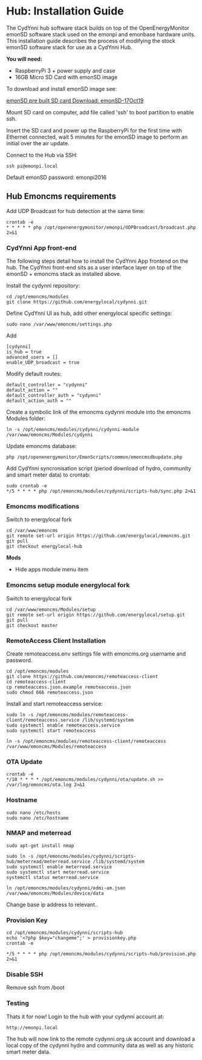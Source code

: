 # Hub: Installation Guide

The CydYnni hub software stack builds on top of the OpenEnergyMonitor emonSD software stack used on the emonpi and emonbase hardware units. This installation guide describes the process of modifying the stock emonSD software stack for use as a CydYnni Hub.

**You will need:**

- RaspberryPi 3 + power supply and case
- 16GB Micro SD Card with emonSD image

To download and install emonSD image see:

[emonSD pre built SD card Download: emonSD-17Oct19](https://github.com/openenergymonitor/emonpi/wiki/emonSD-pre-built-SD-card-Download-&-Change-Log)

Mount SD card on computer, add file called 'ssh' to boot partition to enable ssh.

Insert the SD card and power up the RaspberryPi for the first time with Ethernet connected, wait 5 minutes for the emonSD image to perform an initial over the air update.

Connect to the Hub via SSH:

    ssh pi@emonpi.local
    
Default emonSD password: emonpi2016

## Hub Emoncms requirements

Add UDP Broadcast for hub detection at the same time:

    crontab -e
    * * * * * php /opt/openenergymonitor/emonpi/UDPBroadcast/broadcast.php 2>&1

### CydYnni App front-end

The following steps detail how to install the CydYnni App frontend on the hub. The CydYnni front-end sits as a user interface layer on top of the emonSD + emoncms stack as installed above.

Install the cydynni repository:

    cd /opt/emoncms/modules
    git clone https://github.com/energylocal/cydynni.git
        
Define CydYnni UI as hub, add other energylocal specific settings:

    sudo nano /var/www/emoncms/settings.php
    
Add

    [cydynni]
    is_hub = true
    advanced_users = []
    enable_UDP_broadcast = true

Modify default routes:

    default_controller = "cydynni"
    default_action = ""
    default_controller_auth = "cydynni"
    default_action_auth = ""

Create a symbolic link of the emoncms cydynni module into the emoncms Modules folder:

    ln -s /opt/emoncms/modules/cydynni/cydynni-module /var/www/emoncms/Modules/cydynni

Update emoncms database:

    php /opt/openenergymonitor/EmonScripts/common/emoncmsdbupdate.php

Add CydYnni syncronisation script (period download of hydro, community and smart meter data) to crontab:

    sudo crontab -e
    */5 * * * * php /opt/emoncms/modules/cydynni/scripts-hub/sync.php 2>&1

### Emoncms modifications

Switch to energylocal fork

    cd /var/www/emoncms
    git remote set-url origin https://github.com/energylocal/emoncms.git
    git pull
    git checkout energylocal-hub

**Mods**

- Hide apps module menu item

### Emoncms setup module energylocal fork

Switch to energylocal fork

    cd /var/www/emoncms/Modules/setup
    git remote set-url origin https://github.com/energylocal/setup.git
    git pull
    git checkout master

### RemoteAccess Client Installation

Create remoteaccess.env settings file with emoncms.org username and password.

    cd /opt/emoncms/modules
    git clone https://github.com/emoncms/remoteaccess-client
    cd remoteaccess-client
    cp remoteaccess.json.example remoteaccess.json
    sudo chmod 666 remoteaccess.json

Install and start remoteaccess service:

    sudo ln -s /opt/emoncms/modules/remoteaccess-client/remoteaccess.service /lib/systemd/system
    sudo systemctl enable remoteaccess.service
    sudo systemctl start remoteaccess

    ln -s /opt/emoncms/modules/remoteaccess-client/remoteaccess /var/www/emoncms/Modules/remoteaccess
    
### OTA Update

    crontab -e
    */10 * * * * /opt/emoncms/modules/cydynni/ota/update.sh >> /var/log/emoncms/ota.log 2>&1

### Hostname

    sudo nano /etc/hosts
    sudo nano /etc/hostname
    
### NMAP and meterread

    sudo apt-get install nmap
    
    sudo ln -s /opt/emoncms/modules/cydynni/scripts-hub/meterread/meterread.service /lib/systemd/system
    sudo systemctl enable meterread.service
    sudo systemctl start meterread.service
    systemctl status meterread.service

    ln /opt/emoncms/modules/cydynni/edmi-am.json /var/www/emoncms/Modules/device/data
    
Change base ip address to relevant..

### Provision Key

    cd /opt/emoncms/modules/cydynni/scripts-hub
    echo '<?php $key="changeme";' > provisionkey.php
    crontab -e
    
    */5 * * * * php /opt/emoncms/modules/cydynni/scripts-hub/provision.php 2>&1
   
### Disable SSH

Remove ssh from /boot

### Testing

Thats it for now! Login to the hub with your cydynni account at:

    http://emonpi.local
    
The hub will now link to the remote cydynni.org.uk account and download a local copy of the cydynni hydro and community data as well as any historic smart meter data.
